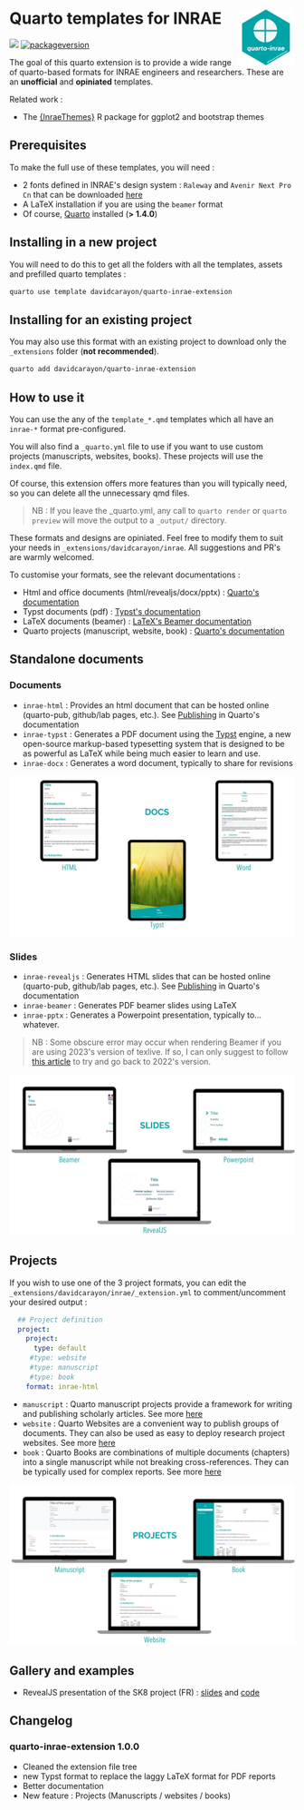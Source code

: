 
# Quarto templates for INRAE <img src="images/logo.png" align="right" width="20%"/>

[![](https://img.shields.io/github/v/release/davidcarayon/quarto-inrae-extension?color=brightgreen&label=GitHub)](https://github.com/davidcarayon/quarto-inrae-extension/releases/latest)
[![packageversion](https://img.shields.io/badge/Version-1.0.0-blue?style=flat-square)](commits/master)

The goal of this quarto extension is to provide a wide range of quarto-based formats for INRAE engineers and researchers. These are an __unofficial__ and __opiniated__ templates.

Related work :

- The [{InraeThemes}](https://github.com/davidcarayon/InraeThemes) R package for ggplot2 and bootstrap themes

## Prerequisites

To make the full use of these templates, you will need :

* 2 fonts defined in INRAE's design system : `Raleway` and `Avenir Next Pro Cn` that can be downloaded [here](https://charte-identitaire.intranet.inrae.fr/content/download/3007/30036?version=5)
* A LaTeX installation if you are using the `beamer` format 
* Of course, [Quarto](https://quarto.org/) installed (**> 1.4.0**)

## Installing in a new project

You will need to do this to get all the folders with all the templates, assets and prefilled quarto templates :

```bash
quarto use template davidcarayon/quarto-inrae-extension
```

## Installing for an existing project

You may also use this format with an existing project to download only the `_extensions` folder (**not recommended**).

```bash
quarto add davidcarayon/quarto-inrae-extension
```

## How to use it

You can use the any of the `template_*.qmd` templates which all have an `inrae-*` format pre-configured.

You will also find a `_quarto.yml` file to use if you want to use custom projects (manuscripts, websites, books). These projects will use the `index.qmd` file.

Of course, this extension offers more features than you will typically need, so you can delete all the unnecessary qmd files.

> NB : If you leave the _quarto.yml, any call to `quarto render` or `quarto preview` will move the output to a `_output/` directory.

These formats and designs are opiniated. Feel free to modify them to suit your needs in `_extensions/davidcarayon/inrae`. All suggestions and PR's are warmly welcomed.

To customise your formats, see the relevant documentations :

* Html and office documents (html/revealjs/docx/pptx) : [Quarto's documentation](https://quarto.org/docs/guide/)
* Typst documents (pdf) : [Typst's documentation](https://typst.app/docs/)
* LaTeX documents (beamer) : [LaTeX's Beamer documentation](https://tug.ctan.org/macros/latex/contrib/beamer/doc/beameruserguide.pdf)
* Quarto projects (manuscript, website, book) : [Quarto's documentation](https://quarto.org/docs/projects/quarto-projects.html)

## Standalone documents

### Documents

- `inrae-html` : Provides an html document that can be hosted online (quarto-pub, github/lab pages, etc.). See [Publishing](https://quarto.org/docs/publishing/) in Quarto's documentation
- `inrae-typst` : Generates a PDF document using the [Typst](https://typst.app) engine, a new open-source markup-based typesetting system that is designed to be as powerful as LaTeX while being much easier to learn and use.
- `inrae-docx` : Generates a word document, typically to share for revisions

![](images/docs.jpg)

### Slides

- `inrae-revealjs` : Generates HTML slides that can be hosted online (quarto-pub, github/lab pages, etc.). See [Publishing](https://quarto.org/docs/publishing/) in Quarto's documentation
- `inrae-beamer` : Generates PDF beamer slides using LaTeX
- `inrae-pptx` : Generates a Powerpoint presentation, typically to... whatever.

> NB : Some obscure error may occur when rendering Beamer if you are using 2023's version of texlive. If so, I can only suggest to follow [this article](https://blog.cynkra.com/posts/2021-10-07-old-texlive/) to try and go back to 2022's version.

![](images/slides.jpg)

## Projects

If you wish to use one of the 3 project formats, you can edit the `_extensions/davidcarayon/inrae/_extension.yml` to comment/uncomment your desired output :

```yaml
  ## Project definition
  project:
    project:
      type: default
     #type: website
     #type: manuscript
     #type: book
    format: inrae-html
```

- `manuscript` : Quarto manuscript projects provide a framework for writing and publishing scholarly articles. See more [here](https://quarto.org/docs/manuscripts/)
- `website` : Quarto Websites are a convenient way to publish groups of documents. They can also be used as easy to deploy research project websites. See more [here](https://quarto.org/docs/websites/)
- `book` : Quarto Books are combinations of multiple documents (chapters) into a single manuscript while not breaking cross-references. They can be typically used for complex reports. See more [here](https://quarto.org/docs/books/)

![](images/projects.jpg)

## Gallery and examples

- RevealJS presentation of the SK8 project (FR) : [slides](https://davidcarayon.github.io/slides/talks/CITISES_SK8/) and [code](https://github.com/davidcarayon/slides/tree/main/talks/CITISES_SK8)

## Changelog

### quarto-inrae-extension 1.0.0
* Cleaned the extension file tree
* new Typst format to replace the laggy LaTeX format for PDF reports
* Better documentation
* New feature : Projects (Manuscripts / websites / books)